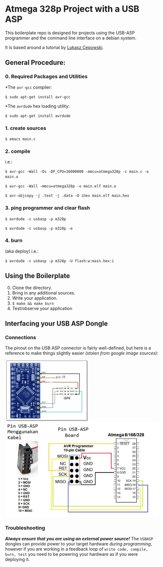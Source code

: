 # Atmega 328p Project with a USB ASP
This boilerplate repo is designed for projects using the USB-ASP programmer and the command line interface on a debian system.

It is based around a tutorial by [Lukasz Cepowski](http://cepa.io/devlog/avr-gcc-hello-world-with-atmega328p).

## General Procedure:
### 0. Required Packages and Utilities
*The `avr-gcc` compiler:

`$ sudo apt-get install avr-gcc`

*The `avrdude` hex loading utility:

`$ sudo apt-get install avrdude`

### 1. create sources
`$ emacs main.c`

### 2. compile
i.e.:

`$ avr-gcc -Wall -Os -DF_CPU=16000000 -mmcu=atmega328p -c main.c -o main.o`

`$ avr-gcc -Wall -mmcu=atmega328p -o main.elf main.o`

`$ avr-objcopy -j .text -j .data -O ihex main.elf main.hex`

### 3. ping programmer and clear flash
`$ avrdude -c usbasp -p m328p`

`$ avrdude -c usbasp -p m328p -e`

### 4. burn
(aka deploy) i.e.:

`$ avrdude -c usbasp -p m328p -U flash:w:main.hex:i`

## Using the Boilerplate
0. Clone the directory.
1. Bring in any additional sources.
2. Write your application.
3. `$ make && make burn`
4. Test/observe your application

## Interfacing your USB ASP Dongle
### Connections
The pinout on the USB ASP connector is fairly well-defined, but here is a reference to make things slightly easier _(stolen from google image sources)_:

![A328p Hardware Image](./wiring1.jpeg)
![USBASP Interfacing](./wiring2.jpg)

### Troubleshooting
___Always ensure that you are using an external power source!___
The `USBASP` dongles can provide power to your target hardware _during programming_, however if you are working in a feedback loop of `write code, compile, burn, test` you need to be powering your hardware as if you were deploying it. 